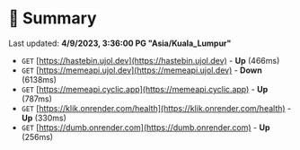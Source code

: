 # 📖 Summary
Last updated: **4/9/2023, 3:36:00 PG "Asia/Kuala_Lumpur"**

- `GET` [https://hastebin.ujol.dev](https://hastebin.ujol.dev) - **Up** (466ms)
- `GET` [https://memeapi.ujol.dev](https://memeapi.ujol.dev) - **Down** (6138ms)
- `GET` [https://memeapi.cyclic.app](https://memeapi.cyclic.app) - **Up** (787ms)
- `GET` [https://klik.onrender.com/health](https://klik.onrender.com/health) - **Up** (330ms)
- `GET` [https://dumb.onrender.com](https://dumb.onrender.com) - **Up** (256ms)
